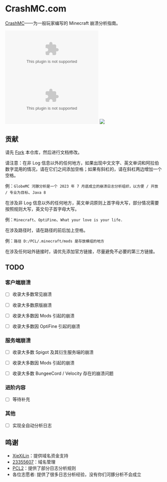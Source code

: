 # CrashMC.com

[CrashMC](https://crashmc.com/)——为一般玩家编写的 Minecraft 崩溃分析指南。

[![](https://img.shields.io/github/stars/GlobeMC/crashmc.com?style=for-the-badge)](https://bilibili.com/video/BV1GJ411x7h7)
[![](https://img.shields.io/github/issues/GlobeMC/crashmc.com?style=for-the-badge)](https://github.com/GlobeMC/crashmc.com/issues)
[![](https://img.shields.io/github/actions/workflow/status/GlobeMC/crashmc.com/gh-pages.yml?branch=main&style=for-the-badge)](https://github.com/GlobeMC/crashmc.com/actions/workflows/gh-pages.yml)

## 贡献

请先 [Fork](https://github.com/GlobeMC/crashmc.com/fork) 本仓库，然后进行文档修改。

请注意：在非 Log 信息以外的任何地方，如果出现中文文字、英文单词和阿拉伯数字混用的情况，请在它们之间添加空格；如果有斜杠的，请在斜杠两边增加一个空格。

例：`GlobeMC 河豚分析是一个 2023 年 7 月底成立的崩溃日志分析组织，以方便 / 开放 / 专业为目标`、`Java 8`

在涉及非 Log 信息以外的任何地方，英文单词原则上首字母大写，部分情况需要按照规则大写，英文句子首字母大写。

例：`Minecraft`、`OptiFine`、`What your love is your life.`

在涉及路径时，请在路径的前后加上空格。

例：`路径 D:/PCL/.minecraft/mods 是存放模组的地方`

在涉及任何站外链接时，请优先添加官方链接，尽量避免不必要的第三方链接。

## TODO

### 客户端崩溃

- [ ] 收录大多数常见崩溃

- [ ] 收录大多数原版崩溃

- [ ] 收录大多数因 Mods 引起的崩溃

- [ ] 收录大多数因 OptiFine 引起的崩溃

### 服务端崩溃

- [ ] 收录大多数 Spigot 及其衍生服务端的崩溃

- [ ] 收录大多数因 Mods 引起的崩溃

- [ ] 收录大多数 BungeeCord / Velocity 存在的崩溃问题

### 进阶内容

- [ ] 等待补充

### 其他

- [ ] 实现全自动分析日志


## 鸣谢

- [XieXiLin](https://github.com/XieXiLin2)：提供域名资金支持
- [23355607](https://github.com/2623684696)：域名管理
- [PCL2](https://github.com/Hex-Dragon/PCL2)：提供了部分日志分析规则
- 各位志愿者: 提供了很多日志分析经验，没有你们河豚分析不会成立
